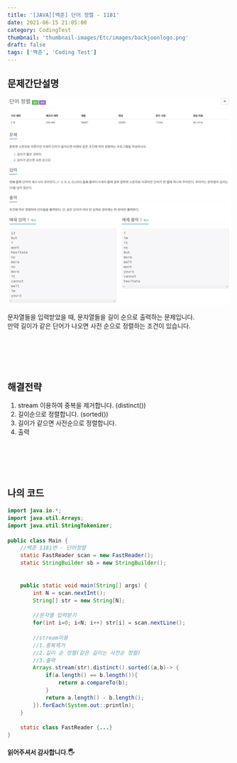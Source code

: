 ```yaml
---
title: '[JAVA][백준] 단어 정렬 - 1181'
date: 2021-06-15 21:05:00
category: CodingTest
thumbnail: 'thumbnail-images/Etc/images/backjoonlogo.png'
draft: false
tags: ['백준', 'Coding Test']
---
```


## 문제간단설명

![](./images/boj-1181.png)

문자열들을 입력받았을 때, 문자열들을 길이 순으로 출력하는 문제입니다. <br>
만약 길이가 같은 단어가 나오면 사전 순으로 정렬하는 조건이 있습니다.

<br>
<br>
<br>
<br>

## 해결전략

1. stream 이용하여 중복을 제거합니다. (distinct())
2. 길이순으로 정렬합니다. (sorted())
3. 길이가 같으면 사전순으로 정렬합니다.
4. 출력

<br>
<br>
<br>
<br>

## 나의 코드

```java
import java.io.*;
import java.util.Arrays;
import java.util.StringTokenizer;

public class Main {
    //백준 1181번 - 단어정렬
    static FastReader scan = new FastReader();
    static StringBuilder sb = new StringBuilder();


    public static void main(String[] args) {
        int N = scan.nextInt();
        String[] str = new String[N];

        //문자열 입력받기
        for(int i=0; i<N; i++) str[i] = scan.nextLine();

        //stream이용
        //1.중복제거
        //2.길이 순 정렬(같은 길이는 사전순 정렬)
        //3.출력
        Arrays.stream(str).distinct().sorted((a,b)-> {
            if(a.length() == b.length()){
                return a.compareTo(b);
            }
            return a.length() - b.length();
        }).forEach(System.out::println);
    }

    static class FastReader {...}
}
```

#### 읽어주셔서 감사합니다.🖐

